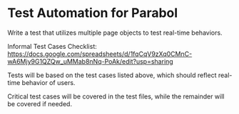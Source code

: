 # Test Automation for Parabol
Write a test that utilizes multiple page objects to test real-time behaviors.

Informal Test Cases Checklist: https://docs.google.com/spreadsheets/d/1fqCqV9zXq0CMnC-wA6Mjy9G1QZQw_uMMab8nNq-PoAk/edit?usp=sharing

Tests will be based on the test cases listed above, which should reflect real-time behavior of users.

Critical test cases will be covered in the test files, while the remainder will be covered if needed.
